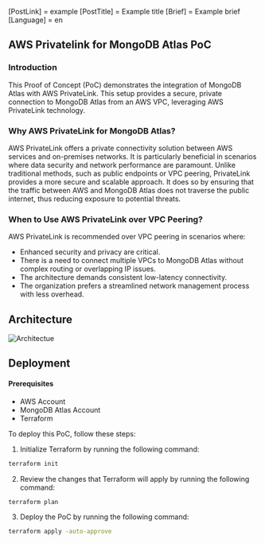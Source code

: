 [PostLink] = example
[PostTitle] = Example title
[Brief] = Example brief
[Language] = en

## AWS Privatelink for MongoDB Atlas PoC

### Introduction
This Proof of Concept (PoC) demonstrates the integration of MongoDB Atlas with AWS PrivateLink. This setup provides a secure, private connection to MongoDB Atlas from an AWS VPC, leveraging AWS PrivateLink technology.


### Why AWS PrivateLink for MongoDB Atlas?
AWS PrivateLink offers a private connectivity solution between AWS services and on-premises networks. It is particularly beneficial in scenarios where data security and network performance are paramount. Unlike traditional methods, such as public endpoints or VPC peering, PrivateLink provides a more secure and scalable approach. It does so by ensuring that the traffic between AWS and MongoDB Atlas does not traverse the public internet, thus reducing exposure to potential threats.

### When to Use AWS PrivateLink over VPC Peering?
AWS PrivateLink is recommended over VPC peering in scenarios where:

* Enhanced security and privacy are critical.
* There is a need to connect multiple VPCs to MongoDB Atlas without complex routing or overlapping IP issues.
* The architecture demands consistent low-latency connectivity.
* The organization prefers a streamlined network management process with less overhead.

## Architecture


![Architectue](./images/image.png)

## Deployment


#### Prerequisites

- AWS Account
- MongoDB Atlas Account
- Terraform


To deploy this PoC, follow these steps:

1. Initialize Terraform by running the following command:

```sh
terraform init
```

2. Review the changes that Terraform will apply by running the following command:

```sh
terraform plan
```

3. Deploy the PoC by running the following command:

```sh
terraform apply -auto-approve
```